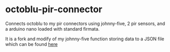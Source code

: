 octoblu-pir-connector
=====================

Connects octoblu to my pir connectors using johnny-five, 2 pir sensors, and a arduino nano loaded with standard firmata.

It is a fork and modify of my johnny-five function storing data to a JSON file which can be found [here](https://github.com/samrocksc/johnny-five-pir-counter "Johnny-Five Json Connector for PIR")